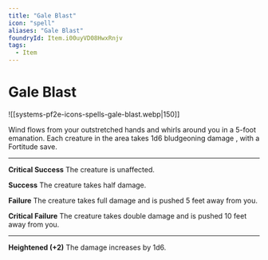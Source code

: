 ```yaml
---
title: "Gale Blast"
icon: "spell"
aliases: "Gale Blast"
foundryId: Item.i00uyVD08HwxRnjv
tags:
  - Item
---
```


# Gale Blast
![[systems-pf2e-icons-spells-gale-blast.webp|150]]

Wind flows from your outstretched hands and whirls around you in a 5-foot emanation. Each creature in the area takes 1d6 bludgeoning damage , with a Fortitude save.

* * *

**Critical Success** The creature is unaffected.

**Success** The creature takes half damage.

**Failure** The creature takes full damage and is pushed 5 feet away from you.

**Critical Failure** The creature takes double damage and is pushed 10 feet away from you.

* * *

**Heightened (+2)** The damage increases by 1d6.
